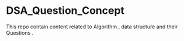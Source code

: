 # DSA_Question_Concept
This repo contain content related to Algorithm , data structure and their 
Questions .
